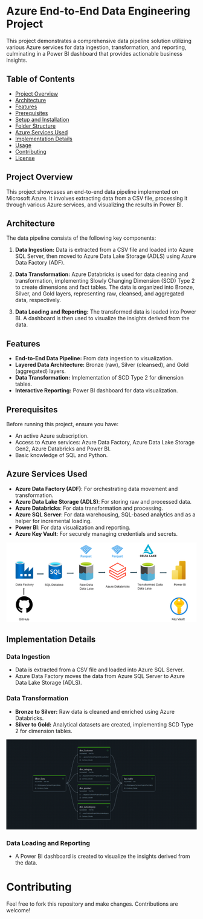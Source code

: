 # Azure End-to-End Data Engineering Project

This project demonstrates a comprehensive data pipeline solution utilizing various Azure services for data ingestion, transformation, and reporting, culminating in a Power BI dashboard that provides actionable business insights.

## Table of Contents

- [Project Overview](#project-overview)
- [Architecture](#architecture)
- [Features](#features)
- [Prerequisites](#prerequisites)
- [Setup and Installation](#setup-and-installation)
- [Folder Structure](#folder-structure)
- [Azure Services Used](#azure-services-used)
- [Implementation Details](#implementation-details)
- [Usage](#usage)
- [Contributing](#contributing)
- [License](#license)

## Project Overview

This project showcases an end-to-end data pipeline implemented on Microsoft Azure. It involves extracting data from a CSV file, processing it through various Azure services, and visualizing the results in Power BI.

## Architecture

The data pipeline consists of the following key components:

1. **Data Ingestion:** Data is extracted from a CSV file and loaded into Azure SQL Server, then moved to Azure Data Lake Storage (ADLS) using Azure Data Factory (ADF).

2. **Data Transformation:** Azure Databricks is used for data cleaning and transformation, implementing Slowly Changing Dimension (SCD) Type 2 to create dimensions and fact tables. The data is organized into Bronze, Silver, and Gold layers, representing raw, cleansed, and aggregated data, respectively.

3. **Data Loading and Reporting:** The transformed data is loaded into Power BI. A dashboard is then used to visualize the insights derived from the data.

## Features

- **End-to-End Data Pipeline:** From data ingestion to visualization.
- **Layered Data Architecture:** Bronze (raw), Silver (cleansed), and Gold (aggregated) layers.
- **Data Transformation:** Implementation of SCD Type 2 for dimension tables.
- **Interactive Reporting:** Power BI dashboard for data visualization.

## Prerequisites

Before running this project, ensure you have:

- An active Azure subscription.
- Access to Azure services: Azure Data Factory, Azure Data Lake Storage Gen2, Azure Databricks and Power BI.
- Basic knowledge of SQL and Python.


## Azure Services Used

- **Azure Data Factory (ADF)**: For orchestrating data movement and transformation.
- **Azure Data Lake Storage (ADLS)**: For storing raw and processed data.
- **Azure Databricks**: For data transformation and processing.
- **Azure SQL Server**: For data warehousing, SQL-based analytics and as a helper for incremental loading.
- **Power BI**: For data visualization and reporting.
- **Azure Key Vault**: For securely managing credentials and secrets.

![Architecture](https://raw.githubusercontent.com/KacperFu/Azure-DE-Project/refs/heads/main/DE%20Pipeline.png)



## Implementation Details

### Data Ingestion

- Data is extracted from a CSV file and loaded into Azure SQL Server.
- Azure Data Factory moves the data from Azure SQL Server to Azure Data Lake Storage (ADLS).

### Data Transformation

- **Bronze to Silver:** Raw data is cleaned and enriched using Azure Databricks.
- **Silver to Gold:** Analytical datasets are created, implementing SCD Type 2 for dimension tables.


![Databrick Flow](https://raw.githubusercontent.com/KacperFu/Azure-DE-Project/refs/heads/main/PySpark%20Cluster.png)



### Data Loading and Reporting

- A Power BI dashboard is created to visualize the insights derived from the data.

# Contributing

Feel free to fork this repository and make changes. Contributions are welcome!



